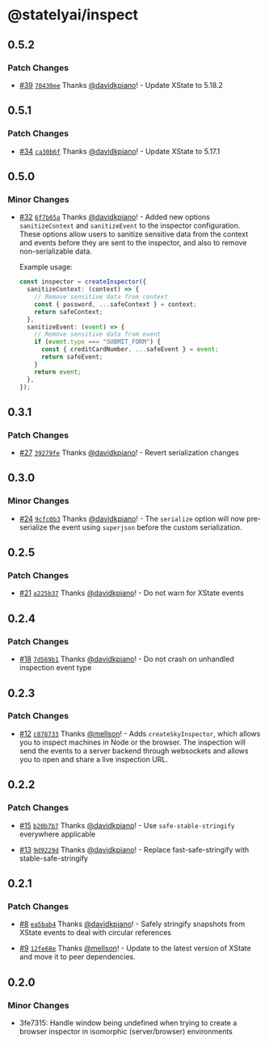 # @statelyai/inspect

## 0.5.2

### Patch Changes

- [#39](https://github.com/statelyai/inspect/pull/39) [`70430ee`](https://github.com/statelyai/inspect/commit/70430eeffc11fb43a0bcabbb9d1d7737961160c0) Thanks [@davidkpiano](https://github.com/davidkpiano)! - Update XState to 5.18.2

## 0.5.1

### Patch Changes

- [#34](https://github.com/statelyai/inspect/pull/34) [`ca30b6f`](https://github.com/statelyai/inspect/commit/ca30b6f830c2714d0878e51dd5be42457c087151) Thanks [@davidkpiano](https://github.com/davidkpiano)! - Update XState to 5.17.1

## 0.5.0

### Minor Changes

- [#32](https://github.com/statelyai/inspect/pull/32) [`6f7b65a`](https://github.com/statelyai/inspect/commit/6f7b65aff86320575e626e769bb7baf4a20b7669) Thanks [@davidkpiano](https://github.com/davidkpiano)! - Added new options `sanitizeContext` and `sanitizeEvent` to the inspector configuration. These options allow users to sanitize sensitive data from the context and events before they are sent to the inspector, and also to remove non-serializable data.

  Example usage:

  ```typescript
  const inspector = createInspector({
    sanitizeContext: (context) => {
      // Remove sensitive data from context
      const { password, ...safeContext } = context;
      return safeContext;
    },
    sanitizeEvent: (event) => {
      // Remove sensitive data from event
      if (event.type === "SUBMIT_FORM") {
        const { creditCardNumber, ...safeEvent } = event;
        return safeEvent;
      }
      return event;
    },
  });
  ```

## 0.3.1

### Patch Changes

- [#27](https://github.com/statelyai/inspect/pull/27) [`39279fe`](https://github.com/statelyai/inspect/commit/39279fe6680904f8773331fc7b42a5dbf099a7b8) Thanks [@davidkpiano](https://github.com/davidkpiano)! - Revert serialization changes

## 0.3.0

### Minor Changes

- [#24](https://github.com/statelyai/inspect/pull/24) [`9cfc0b3`](https://github.com/statelyai/inspect/commit/9cfc0b3d8f6703de46dd030fe271f2516e36d1d1) Thanks [@davidkpiano](https://github.com/davidkpiano)! - The `serialize` option will now pre-serialize the event using `superjson` before the custom serialization.

## 0.2.5

### Patch Changes

- [#21](https://github.com/statelyai/inspect/pull/21) [`a225b37`](https://github.com/statelyai/inspect/commit/a225b37c7e466091528bcf275b57488f144b1f47) Thanks [@davidkpiano](https://github.com/davidkpiano)! - Do not warn for XState events

## 0.2.4

### Patch Changes

- [#18](https://github.com/statelyai/inspect/pull/18) [`7d569b1`](https://github.com/statelyai/inspect/commit/7d569b111207d2f9999f2cfa9e270b0c93dc9b9c) Thanks [@davidkpiano](https://github.com/davidkpiano)! - Do not crash on unhandled inspection event type

## 0.2.3

### Patch Changes

- [#12](https://github.com/statelyai/inspect/pull/12) [`c878733`](https://github.com/statelyai/inspect/commit/c8787338e100f45649b14eae49f3eddacefd7df9) Thanks [@mellson](https://github.com/mellson)! - Adds `createSkyInspector`, which allows you to inspect machines in Node or the browser. The inspection will send the events to a server backend through websockets and allows you to open and share a live inspection URL.

## 0.2.2

### Patch Changes

- [#15](https://github.com/statelyai/inspect/pull/15) [`b20b7b7`](https://github.com/statelyai/inspect/commit/b20b7b71722f4f3a68ee17cfad471d89bc1f0e2e) Thanks [@davidkpiano](https://github.com/davidkpiano)! - Use `safe-stable-stringify` everywhere applicable

- [#13](https://github.com/statelyai/inspect/pull/13) [`9d9229d`](https://github.com/statelyai/inspect/commit/9d9229dcd6a83a8d32d65c4f9eca084e7f5b66b0) Thanks [@davidkpiano](https://github.com/davidkpiano)! - Replace fast-safe-stringify with stable-safe-stringify

## 0.2.1

### Patch Changes

- [#8](https://github.com/statelyai/inspect/pull/8) [`ea5bab4`](https://github.com/statelyai/inspect/commit/ea5bab45c581cb8bf76af0c610258bf1c4250466) Thanks [@davidkpiano](https://github.com/davidkpiano)! - Safely stringify snapshots from XState events to deal with circular references

- [#9](https://github.com/statelyai/inspect/pull/9) [`12fe68e`](https://github.com/statelyai/inspect/commit/12fe68efd528d63999e157c4711e6b108e650808) Thanks [@mellson](https://github.com/mellson)! - Update to the latest version of XState and move it to peer dependencies.

## 0.2.0

### Minor Changes

- 3fe7315: Handle window being undefined when trying to create a browser inspector in isomorphic (server/browser) environments
